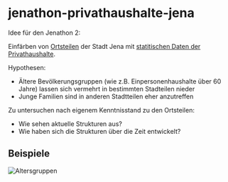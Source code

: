 # jenathon-privathaushalte-jena

Idee für den Jenathon 2:

Einfärben von [Ortsteilen](https://opendata.jena.de/dataset/ortsteile) der Stadt Jena mit [statitischen Daten der Privathaushalte](https://opendata.jena.de/dataset/statistische-privathaushalte).

Hypothesen:

- Ältere Bevölkerungsgruppen (wie z.B. Einpersonenhaushalte über 60 Jahre) lassen sich vermehrt in bestimmten Stadteilen nieder
- Junge Familien sind in anderen Stadtteilen eher anzutreffen

Zu untersuchen nach eigenem Kenntnisstand zu den Ortsteilen:

- Wie sehen aktuelle Strukturen aus?
- Wie haben sich die Strukturen über die Zeit entwickelt?

## Beispiele

![Altersgruppen](/example/altergruppen.png)

